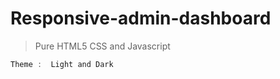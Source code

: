 # Responsive-admin-dashboard
> Pure HTML5 CSS and Javascript


```javascript HTML
Theme :  Light and Dark 
```

